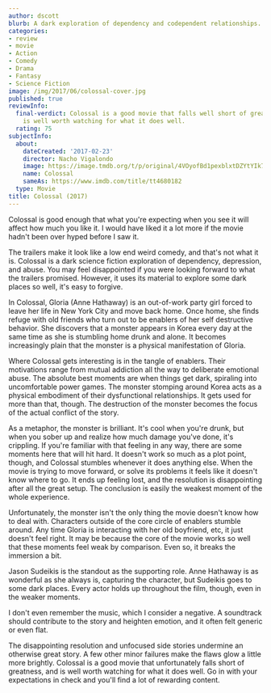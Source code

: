 ```yaml
---
author: dscott
blurb: A dark exploration of dependency and codependent relationships.
categories:
- review
- movie
- Action
- Comedy
- Drama
- Fantasy
- Science Fiction
image: /img/2017/06/colossal-cover.jpg
published: true
reviewInfo:
  final-verdict: Colossal is a good movie that falls well short of greatness, and
    is well worth watching for what it does well.
  rating: 75
subjectInfo:
  about:
    dateCreated: '2017-02-23'
    director: Nacho Vigalondo
    image: https://image.tmdb.org/t/p/original/4VOyofBd1pexblxtDZYtYIk7NI4.jpg
    name: Colossal
    sameAs: https://www.imdb.com/title/tt4680182
  type: Movie
title: Colossal (2017)
---
```


Colossal is good enough that what you're expecting when you see it will affect how much you like it. I would have liked it a lot more if the movie hadn't been over hyped before I saw it.

The trailers make it look like a low end weird comedy, and that's not what it is. Colossal is a dark science fiction exploration of dependency, depression, and abuse. You may feel disappointed if you were looking forward to what the trailers promised. However, it uses its material to explore some dark places so well, it's easy to forgive.

In Colossal, Gloria (Anne Hathaway) is an out-of-work party girl forced to leave her life in New York City and move back home. Once home, she finds refuge with old friends who turn out to be enablers of her self destructive behavior. She discovers that a monster appears in Korea every day at the same time as she is stumbling home drunk and alone. It becomes increasingly plain that the monster is a physical manifestation of Gloria.

Where Colossal gets interesting is in the tangle of enablers. Their motivations range from mutual addiction all the way to deliberate emotional abuse. The absolute best moments are when things get dark, spiraling into uncomfortable power games. The monster stomping around Korea acts as a physical embodiment of their dysfunctional relationships. It gets used for more than that, though. The destruction of the monster becomes the focus of the actual conflict of the story.

As a metaphor, the monster is brilliant. It's cool when you're drunk, but when you sober up and realize how much damage you've done, it's crippling. If you're familiar with that feeling in any way, there are some moments here that will hit hard. It doesn't work so much as a plot point, though, and Colossal stumbles whenever it does anything else. When the movie is trying to move forward, or solve its problems it feels like it doesn't know where to go. It ends up feeling lost, and the resolution is disappointing after all the great setup. The conclusion is easily the weakest moment of the whole experience.

Unfortunately, the monster isn't the only thing the movie doesn't know how to deal with. Characters outside of the core circle of enablers stumble around. Any time Gloria is interacting with her old boyfriend, etc, it just doesn't feel right. It may be because the core of the movie works so well that these moments feel weak by comparison. Even so, it breaks the immersion a bit.

Jason Sudeikis is the standout as the supporting role. Anne Hathaway is as wonderful as she always is, capturing the character, but Sudeikis goes to some dark places. Every actor holds up throughout the film, though, even in the weaker moments.

I don't even remember the music, which I consider a negative. A soundtrack should contribute to the story and heighten emotion, and it often felt generic or even flat.

The disappointing resolution and unfocused side stories undermine an otherwise great story. A few other minor failures make the flaws glow a little more brightly. Colossal is a good movie that unfortunately falls short of greatness, and is well worth watching for what it does well. Go in with your expectations in check and you'll find a lot of rewarding content.